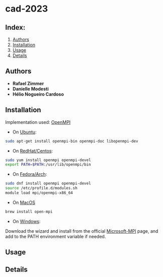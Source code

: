 # cad-2023

## Index:
1. [Authors](https://github.com/rzimmerdev/cad-2023/tree/main#authors)
2. [Installation](https://github.com/rzimmerdev/cad-2023/tree/main#installation)
3. [Usage](https://github.com/rzimmerdev/cad-2023/tree/main#usage)
4. [Details](https://github.com/rzimmerdev/cad-2023/tree/main#details)

## Authors

* __Rafael Zimmer__
* __Danielle Modesti__
* __Hélio Nogueiro Cardoso__

## Installation

Implementation used: [OpenMPI](https://www.open-mpi.org/software/ompi/v5.0/)

* On [Ubuntu](https://packages.ubuntu.com/search?keywords=openmpi):

```bash
sudo apt-get install openmpi-bin openmpi-doc libopenmpi-dev
```

* On [RedHat/Centos](https://linuxdesktops.soton.ac.uk/openmpi.html):

```bash
sudo yum install openmpi openmpi-devel
export PATH=$PATH:/usr/lib/openmpi/bin
```

* On [Fedora/Arch](https://archlinux.org/packages/extra/x86_64/openmpi/):

```bash
sudo dnf install openmpi openmpi-devel
source /etc/profile.d/modules.sh
module load mpi/openmpi-x86_64
```

* On [MacOS](https://formulae.brew.sh/formula/open-mpi)

```bash
brew install open-mpi
```

* On [Windows](https://learn.microsoft.com/en-us/message-passing-interface/microsoft-mpi):

Download the wizard and install from the official [Microsoft-MPI](https://learn.microsoft.com/en-us/message-passing-interface/microsoft-mpi) page, and add to the PATH environment variable if needed. 

## Usage

## Details
